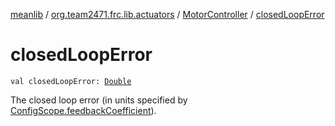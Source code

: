 [meanlib](../../index.md) / [org.team2471.frc.lib.actuators](../index.md) / [MotorController](index.md) / [closedLoopError](./closed-loop-error.md)

# closedLoopError

`val closedLoopError: `[`Double`](https://kotlinlang.org/api/latest/jvm/stdlib/kotlin/-double/index.html)

The closed loop error (in units specified by [ConfigScope.feedbackCoefficient](-config-scope/feedback-coefficient.md)).

